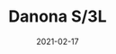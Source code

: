---
title: "Danona S/3L"
image_primary: "img/Danona-S3L.jpg"
description: "Danona%20is%20the%20collection%20which%20best%20has%20been%20adapted%20to%20the%20changes%20in%20Bover.%20It%20has%20been%20present%20from%20the%20very%20beginning%2C%20a%20contemporaneous%20and%20timeless%20product%20adaptable%20to%20any%20environment.%20Danona%20is%20a%20product%20which%20can%20be%20customized%20and%20has%20a%20good%20quality-price%20balance."
designer: "Joana Bover"
tags: 
  - "Bover"
  - "Indoor"
  - "Table"
  - "Pendant"
  - "Floor"
  - "Indoor Lamps"
href: "https://www.bover.es/en/lamp/danona-3l/"
category: "indoor-lamps"
subtitle: ""
manufacturer: "Bover"
slug: "/manufacturers/bover/indoor-lamps/joana-bover-danona-s-3-l"
date: "2021-02-17"
---